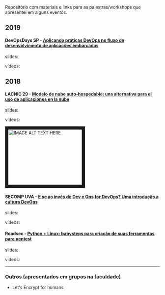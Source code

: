 Repositório com materiais e links para as palestras/workshops que apresentei em alguns eventos.

## 2019
#### DevOpsDays SP - [Aplicando práticas DevOps no fluxo de desenvolvimento de aplicações embarcadas]()
slides:

vídeos:

## 2018
#### LACNIC 29 - [Modelo de nube auto-hospedable: una alternativa para el uso de aplicaciones en la nube]()
slides:

vídeos:

<a href="http://www.youtube.com/watch?feature=player_embedded&v=34VJ8zorj0I
" target="_blank"><img src="http://img.youtube.com/vi/34VJ8zorj0I/0.jpg" 
alt="IMAGE ALT TEXT HERE" width="240" height="180" border="10" /></a>

#### SECOMP UVA - [E se ao invés de Dev e Ops for DevOps? Uma introdução a cultura DevOps]()
slides:

vídeos:

#### Roadsec - [Python + Linux: babysteps para criação de suas ferramentas para pentest]()
slides:

vídeos:

----

### Outros (apresentados em grupos na faculdade)
- Let's Encrypt for humans


